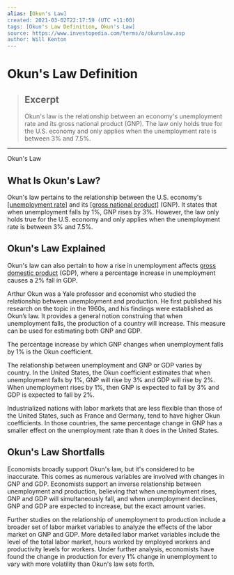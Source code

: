 ```yaml
---
alias: [Okun's Law]
created: 2021-03-02T22:17:59 (UTC +11:00)
tags: [Okun's Law Definition, Okun's Law]
source: https://www.investopedia.com/terms/o/okunslaw.asp
author: Will Kenton
---
```


# Okun's Law Definition

> ## Excerpt
> Okun's law is the relationship between an economy's unemployment rate and its gross national product (GNP). The law only holds true for the U.S. economy and only applies when the unemployment rate is between 3% and 7.5%.

---

Okun's Law
## What Is Okun's Law?

Okun's law pertains to the relationship between the U.S. economy's [[unemployment rate]](https://www.investopedia.com/terms/u/unemploymentrate.asp) and its [[gross national product]](https://www.investopedia.com/terms/g/gnp.asp) (GNP). It states that when unemployment falls by 1%, GNP rises by 3%. However, the law only holds true for the U.S. economy and only applies when the unemployment rate is between 3% and 7.5%.

## Okun's Law Explained

Okun's law can also pertain to how a rise in unemployment affects [gross domestic product](https://www.investopedia.com/terms/g/gdp.asp) (GDP), where a percentage increase in unemployment causes a 2% fall in GDP.

Arthur Okun was a Yale professor and economist who studied the relationship between unemployment and production. He first published his research on the topic in the 1960s, and his findings were established as Okun’s law. It provides a general notion construing that when unemployment falls, the production of a country will increase. This measure can be used for estimating both GNP and GDP.

The percentage increase by which GNP changes when unemployment falls by 1% is the Okun coefficient.

The relationship between unemployment and GNP or GDP varies by country. In the United States, the Okun coefficient estimates that when unemployment falls by 1%, GNP will rise by 3% and GDP will rise by 2%. When unemployment rises by 1%, then GNP is expected to fall by 3% and GDP is expected to fall by 2%.

Industrialized nations with labor markets that are less flexible than those of the United States, such as France and Germany, tend to have higher Okun coefficients. In those countries, the same percentage change in GNP has a smaller effect on the unemployment rate than it does in the United States.

## Okun's Law Shortfalls 

Economists broadly support Okun's law, but it's considered to be inaccurate. This comes as numerous variables are involved with changes in GNP and GDP. Economists support an inverse relationship between unemployment and production, believing that when unemployment rises, GNP and GDP will simultaneously fall, and when unemployment declines, GNP and GDP are expected to increase, but the exact amount varies. 

Further studies on the relationship of unemployment to production include a broader set of labor market variables to analyze the effects of the labor market on GNP and GDP. More detailed labor market variables include the level of the total labor market, hours worked by employed workers and productivity levels for workers. Under further analysis, economists have found the change in production for every 1% change in unemployment to vary with more volatility than Okun's law sets forth.
